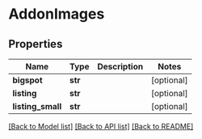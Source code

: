 # AddonImages

## Properties
Name | Type | Description | Notes
------------ | ------------- | ------------- | -------------
**bigspot** | **str** |  | [optional] 
**listing** | **str** |  | [optional] 
**listing_small** | **str** |  | [optional] 

[[Back to Model list]](../README.md#documentation-for-models) [[Back to API list]](../README.md#documentation-for-api-endpoints) [[Back to README]](../README.md)


